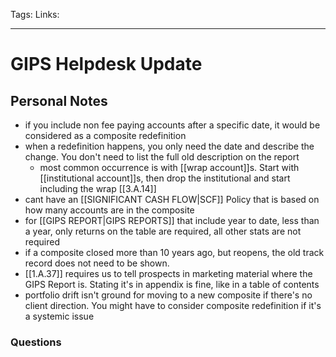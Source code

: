 Tags: 
Links: 
___
# GIPS Helpdesk Update
## Personal Notes
- if you include non fee paying accounts after a specific date, it would be considered as a composite redefinition
- when a redefinition happens, you only need the date and describe the change. You don't need to list the full old description on the report
	- most common occurrence is with [[wrap account]]s. Start with [[institutional account]]s, then drop the institutional and start including the wrap [[3.A.14]]
- cant have an [[SIGNIFICANT CASH FLOW|SCF]] Policy that is based on how many accounts are in the composite
- for [[GIPS REPORT|GIPS REPORTS]] that include year to date, less than a year, only returns on the table are required, all other stats are not required
- if a composite closed more than 10 years ago, but reopens, the old track record does not need to be shown.
- [[1.A.37]] requires us to tell prospects in marketing material where the GIPS Report is. Stating it's in appendix is fine, like in a table of contents
- portfolio drift isn't ground for moving to a new composite if there's no client direction. You might have to consider composite redefinition if it's a systemic issue
### Questions